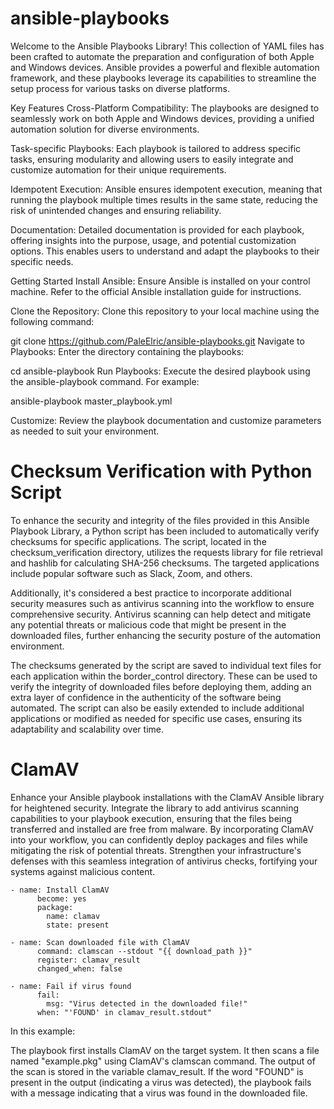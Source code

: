 # ansible-playbooks

Welcome to the Ansible Playbooks Library! This collection of YAML files has been crafted to automate the preparation and configuration of both Apple and Windows devices. Ansible provides a powerful and flexible automation framework, and these playbooks leverage its capabilities to streamline the setup process for various tasks on diverse platforms.

Key Features
Cross-Platform Compatibility: The playbooks are designed to seamlessly work on both Apple and Windows devices, providing a unified automation solution for diverse environments.

Task-specific Playbooks: Each playbook is tailored to address specific tasks, ensuring modularity and allowing users to easily integrate and customize automation for their unique requirements.

Idempotent Execution: Ansible ensures idempotent execution, meaning that running the playbook multiple times results in the same state, reducing the risk of unintended changes and ensuring reliability.

Documentation: Detailed documentation is provided for each playbook, offering insights into the purpose, usage, and potential customization options. This enables users to understand and adapt the playbooks to their specific needs.

Getting Started
Install Ansible: Ensure Ansible is installed on your control machine. Refer to the official Ansible installation guide for instructions.

Clone the Repository: Clone this repository to your local machine using the following command:

git clone https://github.com/PaleElric/ansible-playbooks.git
Navigate to Playbooks: Enter the directory containing the playbooks:

cd ansible-playbook
Run Playbooks: Execute the desired playbook using the ansible-playbook command. For example:

ansible-playbook master_playbook.yml

Customize: Review the playbook documentation and customize parameters as needed to suit your environment.

# Checksum Verification with Python Script

To enhance the security and integrity of the files provided in this Ansible Playbook Library, a Python script has been included to automatically verify checksums for specific applications. The script, located in the checksum_verification directory, utilizes the requests library for file retrieval and hashlib for calculating SHA-256 checksums. The targeted applications include popular software such as Slack, Zoom, and others.

Additionally, it's considered a best practice to incorporate additional security measures such as antivirus scanning into the workflow to ensure comprehensive security. Antivirus scanning can help detect and mitigate any potential threats or malicious code that might be present in the downloaded files, further enhancing the security posture of the automation environment.

The checksums generated by the script are saved to individual text files for each application within the border_control directory. These can be used to verify the integrity of downloaded files before deploying them, adding an extra layer of confidence in the authenticity of the software being automated. The script can also be easily extended to include additional applications or modified as needed for specific use cases, ensuring its adaptability and scalability over time.

# ClamAV

Enhance your Ansible playbook installations with the ClamAV Ansible library for heightened security. Integrate the library to add antivirus scanning capabilities to your playbook execution, ensuring that the files being transferred and installed are free from malware. By incorporating ClamAV into your workflow, you can confidently deploy packages and files while mitigating the risk of potential threats. Strengthen your infrastructure's defenses with this seamless integration of antivirus checks, fortifying your systems against malicious content.

```
- name: Install ClamAV
      become: yes
      package:
        name: clamav
        state: present

- name: Scan downloaded file with ClamAV
      command: clamscan --stdout "{{ download_path }}"
      register: clamav_result
      changed_when: false

- name: Fail if virus found
      fail:
        msg: "Virus detected in the downloaded file!"
      when: "'FOUND' in clamav_result.stdout"
```

In this example:

The playbook first installs ClamAV on the target system.
It then scans a file named "example.pkg" using ClamAV's clamscan command.
The output of the scan is stored in the variable clamav_result.
If the word "FOUND" is present in the output (indicating a virus was detected), the playbook fails with a message indicating that a virus was found in the downloaded file.
